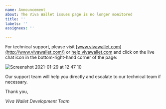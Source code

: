 ```yaml
---
name: Announcement
about: The Viva Wallet issues page is no longer monitored
title: ''
labels: ''
assignees: ''

---
```


For technical support, please visit [www.vivawallet.com](http://www.vivawallet.com/) or [help.vivawallet.com](https://help.vivawallet.com/hc) and click on the live chat icon in the bottom-right-hand corner of the page:

![Screenshot 2021-01-29 at 12 47 10](https://user-images.githubusercontent.com/44943019/106276885-2134e900-6230-11eb-8c1a-ade0e95a3fc2.png)

Our support team will help you directly and escalate to our technical team if necessary. 

Thank you,

_Viva Wallet Development Team_
